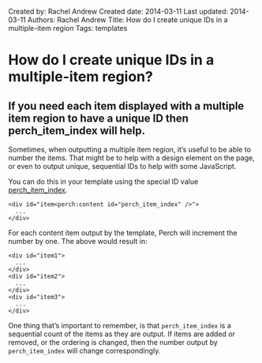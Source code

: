 Created by: Rachel Andrew
Created date: 2014-03-11
Last updated: 2014-03-11
Authors: Rachel Andrew
Title: How do I create unique IDs in a multiple-item region
Tags: templates

# How do I create unique IDs in a multiple-item region?

## If you need each item displayed with a multiple item region to have a unique ID then perch_item_index will help.

Sometimes, when outputting a multiple item region, it’s useful to be able to number the items. That might be to help with a design element on the page, or even to output unique, sequential IDs to help with some JavaScript.

You can do this in your template using the special ID value [perch_item_index](http://docs.grabaperch.com/docs/templates/attributes/id/).

    <div id="item<perch:content id="perch_item_index" />">
      ...
    </div>

For each content item output by the template, Perch will increment the number by one. The above would result in:

    <div id="item1">
      ...
    </div>
    <div id="item2">
      ...
    </div>
    <div id="item3">
      ...
    </div>

One thing that’s important to remember, is that `perch_item_index` is a sequential count of the items as they are output. If items are added or removed, or the ordering is changed, then the number output by `perch_item_index` will change correspondingly.